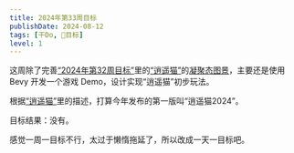 ```yaml
---
title: 2024年第33周目标
publishDate: 2024-08-12
tags: [干Do, 📆目标]
level: 1
---
```


这周除了完善[“2024年第32周目标”](/20240807-week-target-2024-32)里的[“逍遥猫”](/life/20240805-livecat)的[凝聚态图景](/lab/20240807a-condensed-state-picture)，主要还是使用 Bevy 开发一个游戏 Demo，设计实现“逍遥猫”初步玩法。

根据[“逍遥猫”](/life/20240805-livecat)里的描述，打算今年发布的第一版叫“逍遥猫2024”。

目标结果：没有。

感觉一周一目标不行，太过于懒惰拖延了，所以改成一天一目标吧。
